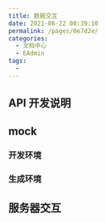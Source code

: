 ```yaml
---
title: 数据交互
date: 2021-06-22 00:39:10
permalink: /pages/0e7d2e/
categories:
  - 文档中心
  - EAdmin
tags:
  - 
---
```


## API 开发说明

## mock

### 开发环境

### 生成环境

## 服务器交互

